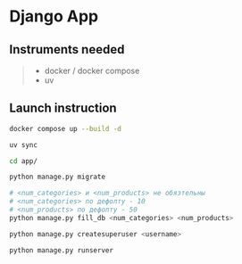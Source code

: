 # Django App

## Instruments needed
> - docker / docker compose
> - uv

## Launch instruction
```sh
docker compose up --build -d

uv sync

cd app/

python manage.py migrate

# <num_categories> и <num_products> не обязтельны
# <num_categories> по дефолту - 10
# <num_products> по дефолту - 50
python manage.py fill_db <num_categories> <num_products>

python manage.py createsuperuser <username>

python manage.py runserver
```